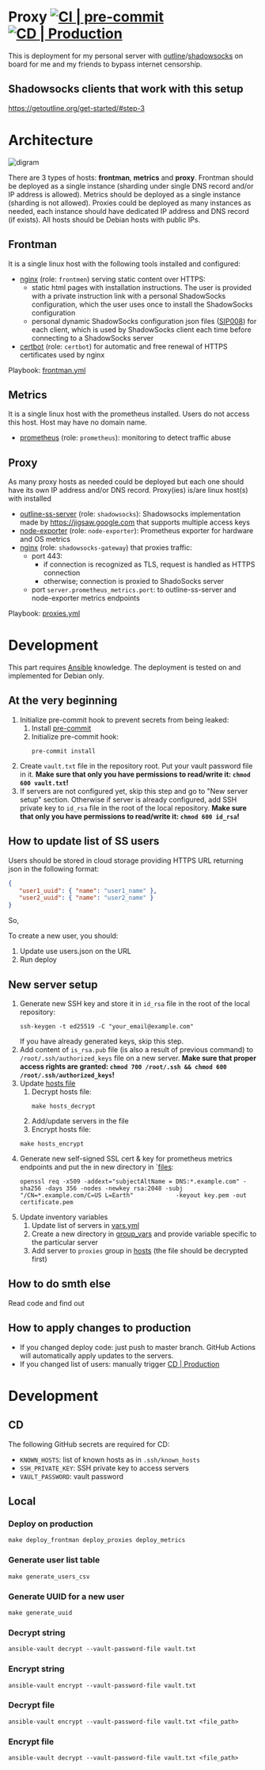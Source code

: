# Proxy [![CI | pre-commit](https://github.com/ed-asriyan/proxy-server/actions/workflows/CI-pre-commit.yml/badge.svg)](https://github.com/ed-asriyan/proxy-server/actions/workflows/CI-pre-commit.yml) [![CD | Production](https://github.com/ed-asriyan/proxy-server/actions/workflows/CD-production.yml/badge.svg)](https://github.com/ed-asriyan/proxy-server/actions/workflows/CD-production.yml)
This is deployment for my personal server with [outline](http://getoutline.org)/[shadowsocks](http://shadowsocks.org) on board for me and my friends to bypass internet censorship.

## Shadowsocks clients that work with this setup
https://getoutline.org/get-started/#step-3

# Architecture
![digram](./diagram.svg)

There are 3 types of hosts: **frontman**, **metrics** and **proxy**. Frontman should be deployed as a single instance (sharding
under single DNS record and/or IP address is allowed). Metrics should be deployed as a single instance (sharding is not allowed).
Proxies could be deployed as many instances as needed, each instance should have dedicated IP address and DNS record (if exists).
All hosts should be Debian hosts with public IPs.

## Frontman
It is a single linux host with the following tools installed and configured:
* [nginx](https://nginx.org) (role: `frontmen`) serving static content over HTTPS:
   * static html pages with installation instructions. The user is provided with a private instruction link with a personal ShadowSocks configuration, which the user uses once to install the ShadowSocks configuration
   * personal dynamic ShadowSocks configuration json files ([SIP008](https://shadowsocks.org/doc/sip008.html)) for each client, which is used by ShadowSocks client each time before connecting to a ShadowSocks server
* [certbot](https://certbot.eff.org) (role: `certbot`) for automatic and free renewal of HTTPS certificates used by nginx

Playbook: [frontman.yml](./frontman.yml)

## Metrics
It is a single linux host with the prometheus installed. Users do not access this host. Host may have no domain name.
* [prometheus](https://prometheus.io) (role: `prometheus`): monitoring to detect traffic abuse

## Proxy
As many proxy hosts as needed could be deployed but each one should have its own IP address and/or DNS record.
Proxy(ies) is/are linux host(s) with installed
* [outline-ss-server](https://github.com/Jigsaw-Code/outline-ss-server) (role: `shadowsocks`): Shadowsocks implementation made by
https://jigsaw.google.com that supports multiple access keys
* [node-exporter](https://github.com/prometheus/node_exporter) (role: `node-exporter`): Prometheus exporter for hardware and OS metrics
* [nginx](https://nginx.org) (role: `shadowsocks-gateway`) that proxies traffic:
  * port 443:
    * if connection is recognized as TLS, request is handled as HTTPS connection
    * otherwise; connection is proxied to ShadoSocks server
  * port `server.prometheus_metrics.port`: to outline-ss-server and node-exporter metrics endpoints

Playbook: [proxies.yml](./proxies.yml)

# Development
This part requires [Ansible](https://www.ansible.com) knowledge. The deployment is tested on and implemented for Debian
only.

## At the very beginning
1. Initialize pre-commit hook to prevent secrets from being leaked:
   1. Install [pre-commit](https://pre-commit.com/#install)
   2. Initialize pre-commit hook:
      ```commandline
      pre-commit install
      ```
2. Create `vault.txt` file in the repository root. Put your vault password file in it. **Make sure that only you have
permissions to read/write it: `chmod 600 vault.txt`!**
3. If servers are not configured yet, skip this step and go to "New server setup" section. Otherwise if server is already configured, add SSH private key to `id_rsa` file in the root of the local repository. **Make sure that only you have
permissions to read/write it: `chmod 600 id_rsa`!**

## How to update list of SS users
Users should be stored in cloud storage providing HTTPS URL returning json in the following format:
```json
{
   "user1_uuid": { "name": "user1_name" },
   "user2_uuid": { "name": "user2_name" }
}
```
So,

To create a new user, you should:
1. Update use users.json on the URL
2. Run deploy

## New server setup
1. Generate new SSH key and store it in `id_rsa` file in the root of the local repository:
   ```commandline
   ssh-keygen -t ed25519 -C "your_email@example.com"
   ```
   If you have already generated keys, skip this step.
2. Add content of `is_rsa.pub` file (is also a result of previous command) to `/root/.ssh/authorized_keys` file on a new server. **Make sure that proper access rights are granted: `chmod 700 /root/.ssh && chmod 600 /root/.ssh/authorized_keys`!**
3. Update [hosts file](inventory/hosts)
   1. Decrypt hosts file:
      ```commandline
      make hosts_decrypt
      ```
    2. Add/update servers in the file
    3. Encrypt hosts file:
      ```commandline
      make hosts_encrypt
      ```
4. Generate new self-signed SSL cert & key for prometheus metrics endpoints and put the in new directory in `[files](inventory/files):
   ```commandline
   openssl req -x509 -addext="subjectAltName = DNS:*.example.com" -sha256 -days 356 -nodes -newkey rsa:2048 -subj "/CN=*.example.com/C=US L=Earth"            -keyout key.pem -out certificate.pem
   ```
5. Update inventory variables
   1. Update list of servers in [vars.yml](inventory/group_vars/all/vars.yml)
   2. Create a new directory in [group_vars](inventory/group_vars) and provide variable specific to the particular server
   3. Add server to `proxies` group in [hosts](inventory/hosts) (the file should be decrypted first)

## How to do smth else
Read code and find out

## How to apply changes to production
* If you changed deploy code: just push to master branch. GitHub Actions will automatically apply updates to the servers.
* If you changed list of users: manually trigger [CD | Production](https://github.com/ed-asriyan/proxy-server/actions/workflows/CD-production.yml)

# Development
## CD
The following GitHub secrets are required for CD:
* `KNOWN_HOSTS`: list of known hosts as in `.ssh/known_hosts`
* `SSH_PRIVATE_KEY`: SSH private key to access servers
* `VAULT_PASSWORD`: vault password

## Local
### Deploy on production
```commandline
make deploy_frontman deploy_proxies deploy_metrics
```

### Generate user list table
```commandline
make generate_users_csv
```

### Generate UUID for a new user
```commandline
make generate_uuid
```

### Decrypt string
```commandline
ansible-vault decrypt --vault-password-file vault.txt
```

### Encrypt string
```commandline
ansible-vault encrypt --vault-password-file vault.txt
```

### Decrypt file
```commandline
ansible-vault encrypt --vault-password-file vault.txt <file_path>
```

### Encrypt file
```commandline
ansible-vault decrypt --vault-password-file vault.txt <file_path>
```

